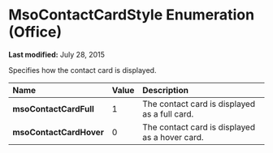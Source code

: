 
# MsoContactCardStyle Enumeration (Office)

 **Last modified:** July 28, 2015

Specifies how the contact card is displayed.


|**Name**|**Value**|**Description**|
|:-----|:-----|:-----|
| **msoContactCardFull**|1|The contact card is displayed as a full card.|
| **msoContactCardHover**|0|The contact card is displayed as a hover card.|
